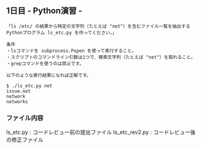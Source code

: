 ## 1日目 - Python演習 -

    「ls /etc/ の結果から特定の文字列（たとえば "net"）を含むファイル一覧を抽出する
    Pythonプログラム ls_etc.py を作ってください。」
    
    条件
    ・lsコマンドを subprocess.Popen を使って実行すること。
    ・スクリプトのコマンドライン引数は1つで、検索文字列（たとえば "net"）を取れること。
    ・grepコマンドを使うのは禁止です。
    
    以下のような実行結果になれば正解です。
    
    $ ./ls_etc.py net
    issue.net
    network
    networks

### ファイル内容
ls_etc.py : コードレビュー前の提出ファイル
ls_etc_rev2.py : コードレビュー後の修正ファイル
